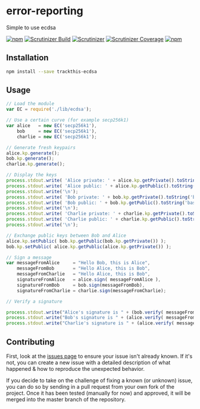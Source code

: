 # error-reporting
Simple to use ecdsa

[![npm](https://img.shields.io/npm/v/trackthis-ecdsa.svg?style=flat-square)](https://npmjs.com/package/trackthis-ecdsa/)
[![Scrutinizer Build](https://img.shields.io/scrutinizer/build/g/trackthis/ecdsa.svg?style=flat-square)](https://scrutinizer-ci.com/g/trackthis/ecdsa/)
[![Scrutinizer](https://img.shields.io/scrutinizer/g/trackthis/ecdsa.svg?style=flat-square)](https://scrutinizer-ci.com/g/trackthis/ecdsa/)
[![Scrutinizer Coverage](https://img.shields.io/scrutinizer/coverage/g/trackthis/ecdsa.svg?style=flat-square)](https://scrutinizer-ci.com/g/trackthis/ecdsa/)
[![npm](https://img.shields.io/npm/l/trackthis-ecdsa.svg?style=flat-square)](https://npmjs.com/package/trackthis-ecdsa/)

## Installation

```bash
npm install --save trackthis-ecdsa
```

## Usage

```js
// Load the module
var EC = require('./lib/ecdsa');

// Use a certain curve (for example secp256k1)
var alice   = new EC('secp256k1'),
    bob     = new EC('secp256k1'),
    charlie = new EC('secp256k1');

// Generate fresh keypairs
alice.kp.generate();
bob.kp.generate();
charlie.kp.generate();

// Display the keys
process.stdout.write( 'Alice private: ' + alice.kp.getPrivate().toString('base64') + '\n');
process.stdout.write( 'Alice public: ' + alice.kp.getPublic().toString('base64') + '\n');
process.stdout.write('\n');
process.stdout.write( 'Bob private: ' + bob.kp.getPrivate().toString('base64') + '\n');
process.stdout.write( 'Bob public: ' + bob.kp.getPublic().toString('base64') + '\n');
process.stdout.write('\n');
process.stdout.write( 'Charlie private: ' + charlie.kp.getPrivate().toString('base64') + '\n');
process.stdout.write( 'Charlie public: ' + charlie.kp.getPublic().toString('base64') + '\n');
process.stdout.write('\n');

// Exchange public keys between Bob and Alice
alice.kp.setPublic( bob.kp.getPublic(bob.kp.getPrivate()) );
bob.kp.setPublic( alice.kp.getPublic(alice.kp.getPrivate()) );

// Sign a message
var messageFromAlice     = "Hello Bob, this is Alice",
    messageFromBob       = "Hello Alice, this is Bob",
    messageFromCharlie   = "Hello Alice, this is Bob",
    signatureFromAlice   = alice.sign( messageFromAlice ),
    signatureFromBob     = bob.sign(messageFromBob),
    signatureFromCharlie = charlie.sign(messageFromCharlie);

// Verify a signature

process.stdout.write("Alice's signature is " + (bob.verify( messageFromAlice, signatureFromAlice ) ? 'good' : 'bad') + '\n' );
process.stdout.write("Bob's signature is " + (alice.verify( messageFromBob, signatureFromBob ) ? 'good' : 'bad') + '\n' );
process.stdout.write("Charlie's signature is " + (alice.verify( messageFromCharlie, signatureFromCharlie ) ? 'good' : 'bad') + '\n' );
```

## Contributing

First, look at the [issues page](https://github.com/trackthis/ecdsa/issues) to ensure your issue isn't already known. If it's not, you can create a new issue with a detailed description of what happened & how to reproduce the unexpected behavior.

If you decide to take on the challenge of fixing a known (or unknown) issue, you can do so by sending in a pull request from your own fork of the project. Once it has been tested (manually for now) and approved, it will be merged into the master branch of the repository.
